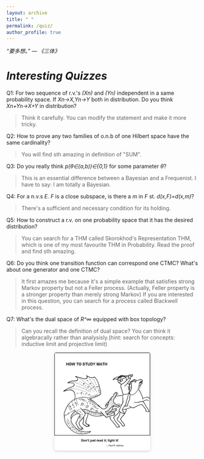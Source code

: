 ```yaml
---
layout: archive
title: " "
permalink: /quiz/
author_profile: true
---
```




*“要多想。” ― 《三体》*

*Interesting Quizzes*
===

Q1: For two sequence of r.v.'s *(Xn)* and *(Yn)* independent in a same probability space. If *Xn→X,Yn→Y* both in distribution. Do you think *Xn+Yn→X+Y* in distribution?
   
   >Think it carefully. You can modify the statement and make it more tricky.
    
Q2: How to prove any two families of o.n.b of one Hilbert space have the same cardinality?
   >You will find sth amazing in definition of "SUM".

Q3: Do you really think *p(θ∈(a,b))∈{0,1}* for some parameter *θ*?
   >This is an essential difference between a Bayesian and a Frequenist. I have to say: I am totally a Bayesian. 

Q4: For a n.v.s *E. F* is a close subspace, is there a *m* in *F* st. *d(x,F)=d(x,m)*? 
   >There's a sufficient and necessary condition for its holding.

Q5: How to construct a r.v. on one probability space that it has the desired distribution?
   >You can search for a THM called Skorokhod's Representation THM, which is one of my most favourite THM in Probability. Read the proof and find sth amazing.

Q6: Do you think one transition function can correspond one CTMC? What's about one generator and one CTMC?
   >It first amazes me because it's a simple example that satisfies strong Markov property but not a Feller process. (Actually, Feller property is a stronger property     than merely strong Markov) If you are interested in this question, you can search for a process called Blackwell process.

Q7: What's the dual space of *R^∞* equipped with box topology?
   >Can you recall the definition of dual space? You can think it algebracally rather than analysisly.(hint: search for concepts: inductive limit and projective limit)

<center>
    <img style = "
        border-radius: 0.3125em;
        box-shadow: 0 2px 4px 0 rgba(34,36,38,.12),0 2px 10px 0 rgba(34,36,38,.08);" 
        src = "../files/pictures/bg2.PNG" 
        width = "50%">
    <br>


